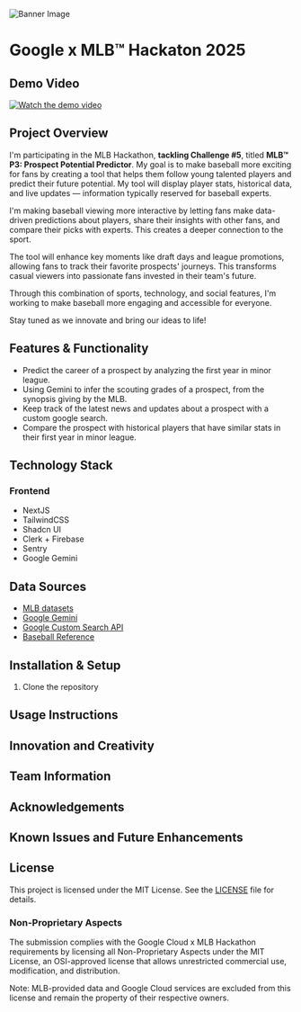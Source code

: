 ![Banner Image](https://d112y698adiu2z.cloudfront.net/photos/production/challenge_background_images/003/181/709/datas/original.png)

# Google x MLB™ Hackaton 2025

## Demo Video

[![Watch the demo video](https://img.youtube.com/vi/your-video-id/0.jpg)](https://www.youtube.com/watch?v=your-video-id)

## Project Overview

I'm participating in the MLB Hackathon, **tackling Challenge #5**, titled **MLB™ P3: Prospect Potential Predictor**. My goal is to make baseball more exciting for fans by creating a tool that helps them follow young talented players and predict their future potential. My tool will display player stats, historical data, and live updates — information typically reserved for baseball experts.

I'm making baseball viewing more interactive by letting fans make data-driven predictions about players, share their insights with other fans, and compare their picks with experts. This creates a deeper connection to the sport.

The tool will enhance key moments like draft days and league promotions, allowing fans to track their favorite prospects' journeys. This transforms casual viewers into passionate fans invested in their team's future.

Through this combination of sports, technology, and social features, I'm working to make baseball more engaging and accessible for everyone.

Stay tuned as we innovate and bring our ideas to life!

## Features & Functionality

- Predict the career of a prospect by analyzing the first year in minor league.
- Using Gemini to infer the scouting grades of a prospect, from the synopsis giving by the MLB.
- Keep track of the latest news and updates about a prospect with a custom google search.
- Compare the prospect with historical players that have similar stats in their first year in minor league.

## Technology Stack

### Frontend

- NextJS
- TailwindCSS
- Shadcn UI
- Clerk + Firebase
- Sentry
- Google Gemini

## Data Sources

- [MLB datasets](https://www.kaggle.com/datasets/mlb/mlb-player-data)
- [Google Gemini](https://developers.google.com/gemini)
- [Google Custom Search API](https://developers.google.com/custom-search)
- [Baseball Reference](https://www.baseball-reference.com)

## Installation & Setup

1. Clone the repository

## Usage Instructions

## Innovation and Creativity

## Team Information

## Acknowledgements

## Known Issues and Future Enhancements

## License

This project is licensed under the MIT License. See the [LICENSE](LICENSE) file for details.

### Non-Proprietary Aspects

The submission complies with the Google Cloud x MLB Hackathon requirements by licensing all Non-Proprietary Aspects under the MIT License, an OSI-approved license that allows unrestricted commercial use, modification, and distribution.

Note: MLB-provided data and Google Cloud services are excluded from this license and remain the property of their respective owners.
